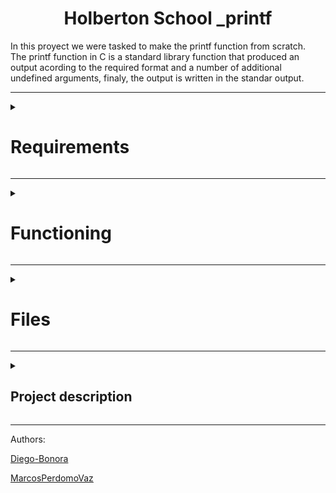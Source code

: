 <div id="header" align="left">
	<h1  class="page_title" align="center" width="60">Holberton School _printf</h1>
In this proyect we were tasked to make the printf function from scratch.<br>The printf function in C is a standard library function that produced an output acording to the required format and a number of additional undefined arguments, finaly, the output is written in the standar output.
	</div>
	 
---

<div>
<details>
  	<summary><h1>Requirements</h1></summary>
	<div>
		<h2>General</h2>
	<ul>
		<li>Allowed editors: vi, vim, emacs</li>
		<li>All your files will be compiled on Ubuntu 20.04 LTS using gcc, using the options -Wall -Werror -Wextra -pedantic -std=gnu89</li>
		<li>All your files should end with a new line</li>
		<li>A README.md file, at the root of the folder of the project is mandatory</li>
		<li>Your code should use the Betty style. It will be checked using betty-style.pl and betty-doc.pl</li>
		<li>You are not allowed to use global variables</li>
		<li>No more than 5 functions per file</li>
		<li>The prototypes of all your functions should be included in your header file called main.h</li>
		<li>Don’t forget to push your header file</li>
		<li>All your header files should be include guarded</li>
	</ul>
		<h2>Authorized functions and macros</h2>
	<ul>
		<li>write (man 2 write)</li>
		<li>malloc (man 3 malloc)</li>
		<li>free (man 3 free)</li>
		<li>va_start (man 3 va_start)</li>
		<li>va_end (man 3 va_end)</li>
		<li>va_copy (man 3 va_copy)</li>
		<li>va_arg (man 3 va_arg)</li>
	</ul>
	</div>
</details>
</div>

---

<div>
<details>
  <summary><h1>Functioning</h1></summary>
  <p>What this function does is to go through the format constant character by character, and according to the character it finds, it evaluates and performs a function.

The format string includes text and may contain the special character '%', when it does find a special character it will check if the next character its a format specifier, and then it will replace the '%' and the character with the next argument, if the next character its another '%' it will print a '%', if it doesnt mach with any special character it will print the '%' and the character, and if ther`s a NULL byte after the '%' it will return -1.</p>
	  

Example:

Input:
```c
int main()
{
	_printf("Color %s, number %d", "red", 1234567);
	return (0);
}
```
Output:
```
Color red, number 1234567
```
	
<details>
  <summary align="left" ><h3 width="60">Format type examples</h3></summary>
  <table align="left">
  <tr>
    <th>format types</th>
    <th>description </th>
  </tr>
  <tr>
    <td>%c</td>
    <td>Prints the corresponding ASCII character</td>
  </tr>
  <tr>
    <td>%s</td>
    <td>Character string (ending in '\0')</td>
  </tr>
  <tr>
    <td>%d, %i</td>
    <td>Converts a decimal into string for printing it</td>
  </tr>
  <tr>
    <td>%b</td>
    <td>Converts an unsigned int argument into binary</td>
  </tr>
  <tr>
    <td>%u</td>
    <td>Converts an unsigned int argument into string for printing it</td>
  </tr>
  <tr>
    <td>%o</td>
    <td>Converts an unsigned int argument into octal</td>
  </tr>
  <tr>
    <td>%x, %X</td>
    <td>Converts an unsigned int argument into hexadecimal, x for lowercase, X for uppercase</td>
  </tr>
</table>
</details>
<div>
<details>

  <summary align="left"><h3 width="60">Examples of the function printf</h3></summary>
  
Compilation:
  
  ```c
  
  // You might want to look at the gcc flag -Wno-format when testing with your printf and the standard printf.
  $ gcc -Wall -Werror -Wextra -pedantic -std=gnu89 -Wno-format *.c
  
  ````
  
testing function

* INPUTS:

```c
#include "main.h"
	
int main(void)
{
    int len;
    unsigned int ui;
    void *addr;

    len = _printf("Let's try to printf a simple sentence.\n");
    ui = (unsigned int)INT_MAX + 1024;
    _printf("Length:[%d, %i]\n", len, len);
    _printf("Negative:[%d]\n", -762534);
    _printf("Unsigned:[%u]\n", ui);
    _printf("Unsigned octal:[%o]\n", ui);
    _printf("Unsigned hexadecimal:[%x, %X]\n", ui, ui);
    _printf("Unsigned binary:[%b]\n", 98);
    _printf("Character:[%c]\n", 'H');
    _printf("String:[%s]\n", "I am a string !");
    len = _printf("Percent:[%%]\n");
    _printf("Len:[%d]\n", len);
    _printf("Unknown:[%r]\n");
    return (0);
}
```
* OUTPUTS:

```
Let's try to printf a simple sentence.
Length:[39, 39]
Negative:[-762534]
Unsigned:[2147484671]
Unsigned octal:[20000001777]
Unsigned hexadecimal:[800003ff, 800003FF]
Unsigned binary:[1100010]
Character:[H]
String:[I am a string !]
Percent:[%]
Len:[12]
Unknown:[%r]
```
</details>
</div>
</details>
</div>

----

<div>
<details>
<summary><h1>Files</h1></summary>
	
1. [ _printf.c ](#_printf.c)
	
2. [ main.h ](#main.h)
	
3. [ get_function.c ](#get_function.c)
	
4. [ normal_functions.c ](#normal_functions.c)

5. [ advance_functions.c ](#advance_functions.c)
	
6. [ print_number.c ](#print_number.c)

7. [ print_unsigned.c ](#print_unsigned.c)
	
8. [ print_rev.c ](#print_rev.c)

9. [ strlen.c ](#strlen.c)

10. [ _putchar.c ](#_putchar.c)

<a name="_printf.c"></a>
<h2><a href="https://github.com/Diego-Bonora/holbertonschool-printf/blob/master/_printf.c">_printf.c</a></h2>
	
This file contains the main code of the printf function.
Here we will loop in the format string looking for a special character, meanwhile printing all the normal characters using the get_function function of the _putchar for printing.
	
Prototype: ```int _printf(const char *format, ...);```
	


---
	
<a name="main.h"></a>
	<h2><a href="https://github.com/Diego-Bonora/holbertonschool-printf/blob/master/main.h">main.h</a></h2>
this file has all the maros headers used by the functions, function prototypes and structure.
	
```c
/**
 * struct get_formats - contains the formats
 * @f_s: format specifier
 * @f: pointer to formatting functions
 *
 * Description: this structure contains the format indicators in the f_s layer, and the functions corresponding to these formats in the field f
 */
typedef struct get_formats
{
	char f_s;
	int (*f)(va_list args);
} get_t;
```

<a name="get_function.c"></a>
<h2><a href="https://github.com/Diego-Bonora/holbertonschool-printf/blob/master/get_function.c">get_function.c</a></h2>
This file contains the function that will give us the function to print the required format
Contains the format flags and their respective functions.
	
```get_t functions[ array of formats and functions ]```

<a name="normal_functions.c"></a>
<h2><a href="https://github.com/Diego-Bonora/holbertonschool-printf/blob/master/normal_functions.c">normal_functions.c</a></h2>
This file contains the functions for printing strings composed of characters.

* [ **c** ]
Converts an argument of type int to a value of type unsigned char and writes the corresponding ASCII character code to the output stream.

* [ **s** ]
Writes the characters of the string specified by an argument of type char *, up to, but not including the terminating NUL character ('\0'), to the output stream.

* [ **x, X** ] 
Converts an unsigned argument to unsigned hexadecimal notation, and writes it to the output stream. The default precision is 1, but if more digits are needed, leading zeros are added.
Hexadecimal notation uses the digits 0 through 9 and the characters a through f or A through F for x or X conversions, respectively, as hexadecimal digits. Subject to the control flag alternatively, 0x or 0X is prefixed to the output.

* [ **R** ]
Encrypt a string in ROT13, rotate 13 positions" a letter, moving any letter 13 positions in the alphabet.

<a name="print_number.c"></a>
<h2><a href="https://github.com/Diego-Bonora/holbertonschool-printf/blob/master/print_number.c">print_numbers.c</a></h2>
This file contains the functions to print format strings composed of numbers

* [ **d, i** ]
Converts an int argument to signed decimal notation and writes it to the output stream.

* [ **b** ]
Converts an unsigned integer argument to binary

* [ **u** ]
Converts an unsigned argument to unsigned decimal notation, and writes it to the output stream.

* [ **o** ]
Converts an unsigned argument to unsigned octal notation and writes it to the output stream.

<a name="_putchar"></a>
<h2><a href="https://github.com/Diego-Bonora/holbertonschool-printf/blob/master/_putchar.c">_putchar.c</a></h2>
This file contains the function putchar that takes a single character as an argument and writes it to the standard output


<a name="advance_functions.c"></a>
<h2><a href="https://github.com/Diego-Bonora/holbertonschool-printf/blob/master/advance_functions.c">advance_functions.c</a></h2>
This file contains all auxiliary functions used by other functions.


<a name="print_rev.c"></a>
<h2><a href="https://github.com/Diego-Bonora/holbertonschool-printf/blob/master/print_rev.c">print_rev.c</a></h2>
This file contains the function print_rev, this function prints the characters in the input string in reverse order to the console.


<a name="print_unsigned"></a>
<h2><a href="https://github.com/Diego-Bonora/holbertonschool-printf/blob/master/print_unsigned.c">print_unsigned</a></h2>
This file contains the function print_unsigned_num, this function prints an unsigned integer to the console with its digits reversed, including any leading zeros.

<a name="realloc.c"></a>
<h2><a href="https://github.com/Diego-Bonora/holbertonschool-printf/blob/master/realloc.c">realloc.c</a></h2>
This file contains the function _realloc, this function reallocated memory for a block of data pointed to by ptr to a new block of memory of a specified size size, copies the data from the old block to the new block, and frees the old block.

<a name="strlen.c"></a>
<h2><a href="https://github.com/Diego-Bonora/holbertonschool-printf/blob/master/strlen.c">strlen.c</a></h2>
This file contains the function _strlen, this function calculates the length of a string by counting the number of characters in it until it reaches the null byte that marks the end of the string.


<a name="printf.man"></a>
<h2><a href="">printf.man</a></h2>

* printf function manual, to view the man page, enter:

```man ./printf.man```

</details>
</div>

---

<div>
<details>
<summary><h2>Project description</h2></summary>
	
This is the first group project, carried out by Holberton students.
The goal of this assignment is to recreate the printf function, a basic version of the standard function.
It also encourages group and team work with a randomly assigned partner.

---

<details>
  <summary>Requirements</summary>
  
* Allowed editors: vi, vim, emacs.

* You are not allowed to use global variables.

* No more than 5 functions per file.

* it is not necessary to upload the test network to your repository.

* The prototypes of all your functions should be included in your header file called main.h.

* Note that we will not provide the putchar function for this project.
</details>

---

<details>
  <summary>Authorized functions and macros</summary>
  
* write (man 2 write)

* malloc (man 3 malloc)

* free (man 3 free)

* va_start (man 3 va_start)

* va_end (man 3 va_end)

* va_copy (man 3 va_copy)

* va_arg (man 3 va_arg)
</details>
</details>
</div>

---

<footer>
<p align="left">Authors:<p>
<p align="left"><a href="https://github.com/Diego-Bonora" target="blank">Diego-Bonora</a></p>
<p align="left"><a href="https://github.com/MarcosPerdomoVaz" target="blank">MarcosPerdomoVaz</a></p>
</footer>
